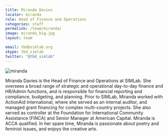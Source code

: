 ```yaml
---
title: Miranda Davies
locator: miranda
role: Head of Finance and Operations
categories: staff
permalink: /team/miranda/
image: miranda_big.jpg
layout: team

email: tbd@simlab.org
skype: tbd_simlab
twitter: "@tbd_simlab"
---
```

![miranda]({{site.baseurl}}/images/miranda_big.jpg)

Miranda Davies is the Head of Finance and Operations at SIMLab. She oversees a broad range of strategic and operational day-to-day finance and HR/Admin functions, and is responsible for financial reporting and compliance, budgeting, and planning. Prior to SIMLab, Miranda worked with ActionAid International, where she served as an internal auditor, and managed grant financing for complex multi-country projects. She also served as controller at the Foundation for International Community Assistance (FINCA) and Senior Manager at American Capital. Miranda is ACCA qualified. In her spare time, Miranda is passionate about poetry and feminist issues, and enjoys the creative arts.
